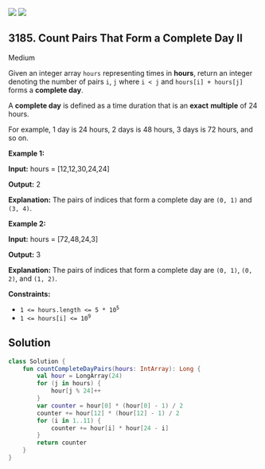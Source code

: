 [![](https://img.shields.io/github/stars/javadev/LeetCode-in-Kotlin?label=Stars&style=flat-square)](https://github.com/javadev/LeetCode-in-Kotlin)
[![](https://img.shields.io/github/forks/javadev/LeetCode-in-Kotlin?label=Fork%20me%20on%20GitHub%20&style=flat-square)](https://github.com/javadev/LeetCode-in-Kotlin/fork)

## 3185\. Count Pairs That Form a Complete Day II

Medium

Given an integer array `hours` representing times in **hours**, return an integer denoting the number of pairs `i`, `j` where `i < j` and `hours[i] + hours[j]` forms a **complete day**.

A **complete day** is defined as a time duration that is an **exact** **multiple** of 24 hours.

For example, 1 day is 24 hours, 2 days is 48 hours, 3 days is 72 hours, and so on.

**Example 1:**

**Input:** hours = [12,12,30,24,24]

**Output:** 2

**Explanation:** The pairs of indices that form a complete day are `(0, 1)` and `(3, 4)`.

**Example 2:**

**Input:** hours = [72,48,24,3]

**Output:** 3

**Explanation:** The pairs of indices that form a complete day are `(0, 1)`, `(0, 2)`, and `(1, 2)`.

**Constraints:**

*   <code>1 <= hours.length <= 5 * 10<sup>5</sup></code>
*   <code>1 <= hours[i] <= 10<sup>9</sup></code>

## Solution

```kotlin
class Solution {
    fun countCompleteDayPairs(hours: IntArray): Long {
        val hour = LongArray(24)
        for (j in hours) {
            hour[j % 24]++
        }
        var counter = hour[0] * (hour[0] - 1) / 2
        counter += hour[12] * (hour[12] - 1) / 2
        for (i in 1..11) {
            counter += hour[i] * hour[24 - i]
        }
        return counter
    }
}
```